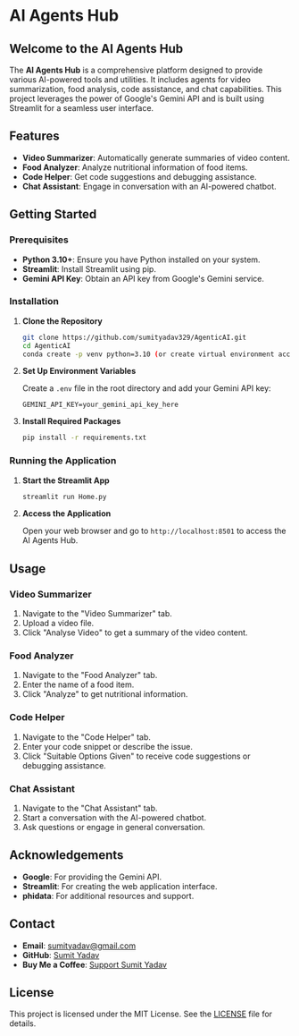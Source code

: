 # AI Agents Hub

## Welcome to the AI Agents Hub

The **AI Agents Hub** is a comprehensive platform designed to provide various AI-powered tools and utilities. It includes agents for video summarization, food analysis, code assistance, and chat capabilities. This project leverages the power of Google's Gemini API and is built using Streamlit for a seamless user interface.

## Features

- **Video Summarizer**: Automatically generate summaries of video content.
- **Food Analyzer**: Analyze nutritional information of food items.
- **Code Helper**: Get code suggestions and debugging assistance.
- **Chat Assistant**: Engage in conversation with an AI-powered chatbot.

## Getting Started

### Prerequisites

- **Python 3.10+**: Ensure you have Python installed on your system.
- **Streamlit**: Install Streamlit using pip.
- **Gemini API Key**: Obtain an API key from Google's Gemini service.

### Installation

1. **Clone the Repository**

   ```bash
   git clone https://github.com/sumityadav329/AgenticAI.git
   cd AgenticAI
   conda create -p venv python=3.10 (or create virtual environment according to ur PC.)
   ```

2. **Set Up Environment Variables**

   Create a `.env` file in the root directory and add your Gemini API key:

   ```plaintext
   GEMINI_API_KEY=your_gemini_api_key_here
   ```

3. **Install Required Packages**

   ```bash
   pip install -r requirements.txt
   ```

### Running the Application

1. **Start the Streamlit App**

   ```bash
   streamlit run Home.py
   ```

2. **Access the Application**

   Open your web browser and go to `http://localhost:8501` to access the AI Agents Hub.

## Usage

### Video Summarizer

1. Navigate to the "Video Summarizer" tab.
2. Upload a video file.
3. Click "Analyse Video" to get a summary of the video content.

### Food Analyzer

1. Navigate to the "Food Analyzer" tab.
2. Enter the name of a food item.
3. Click "Analyze" to get nutritional information.

### Code Helper

1. Navigate to the "Code Helper" tab.
2. Enter your code snippet or describe the issue.
3. Click "Suitable Options Given" to receive code suggestions or debugging assistance.

### Chat Assistant

1. Navigate to the "Chat Assistant" tab.
2. Start a conversation with the AI-powered chatbot.
3. Ask questions or engage in general conversation.

## Acknowledgements

- **Google**: For providing the Gemini API.
- **Streamlit**: For creating the web application interface.
- **phidata**: For additional resources and support.

## Contact

- **Email**: [sumityadav@gmail.com](mailto:sumityadav@gmail.com)
- **GitHub**: [Sumit Yadav](https://github.com/sumityadav329)
- **Buy Me a Coffee**: [Support Sumit Yadav](https://buymeacoffee.com/sumityadav)

## License

This project is licensed under the MIT License. See the [LICENSE](LICENSE) file for details.
```
